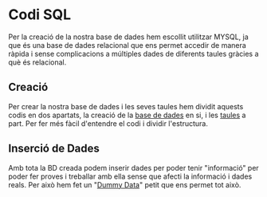 # Codi SQL

Per la creació de la nostra base de dades hem escollit utilitzar MYSQL, ja que és una base de dades relacional que ens permet accedir de manera ràpida i sense complicacions a múltiples dades de diferents taules gràcies a què és relacional.

## Creació

Per crear la nostra base de dades i les seves taules hem dividit aquests codis en dos apartats, la creació de la [base de dades](CreateDB.sql) en si, i les [taules](CreateTables.sql) a part. Per fer més fàcil d'entendre el codi i dividir l'estructura.

## Inserció de Dades

Amb tota la BD creada podem inserir dades per poder tenir "informació" per poder fer proves i treballar amb ella sense que afecti la informació i dades reals. Per això hem fet un "[Dummy Data](InsertDummy.sql)" petit que ens permet tot això.
